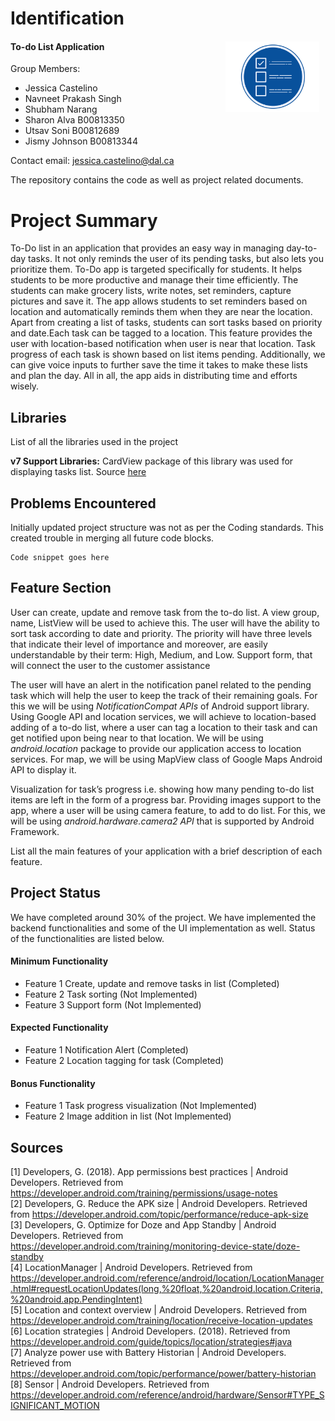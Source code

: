 # Identification
#### To-do List Application <img align="right" src="/ProjectDocumentation/LogoDesignFiles/todo.png" alt="Logo Icon"  width="150" height="113" style="float: right; margin-right: 10px;" />

Group Members: 

- Jessica Castelino 	
- Navneet Prakash Singh 	
- Shubham Narang
- Sharon Alva        B00813350 	
- Utsav Soni         B00812689
- Jismy Johnson      B00813344

Contact email: jessica.castelino@dal.ca

The repository contains the code as well as project related documents.  


# Project Summary
To-Do list in an application that provides an easy way in managing day-to-day tasks. It not only reminds the user of its pending tasks, but also lets you prioritize them. To-Do app is targeted specifically for students. It helps students to be more productive and manage their time efficiently. The students can make grocery lists, write notes, set reminders, capture pictures and save it. The app allows students to set reminders based on location and automatically reminds them when they are near the location. Apart from creating a list of tasks, students can sort tasks based on priority and date.Each task can be tagged to a location. This feature provides the user with location-based notification when user is near that location. Task progress of each task is shown based on list items pending. Additionally, we can give voice inputs to further save the time it takes to make these lists and plan the day. All in all, the app aids in distributing time and efforts wisely.


## Libraries
List of all the libraries used in the project

**v7 Support Libraries:** CardView package of this library was used for displaying tasks list. Source [here](https://developer.android.com/topic/libraries/support-library/packages)


## Problems Encountered

Initially updated project structure was not as per the Coding standards. This created trouble in merging all future code blocks.

```
Code snippet goes here
```

## Feature Section

User can create, update and remove task from the to-do list. A view group, name, ListView will be used to achieve this. The user will have the ability to sort task according to date and priority. The priority will have three levels that indicate their level of importance and moreover, are easily understandable by their term: High, Medium, and Low. Support form, that will connect the user to the customer assistance

The user will have an alert in the notification panel related to the pending task which will help the user to keep the track of their remaining goals. For this we will be using _NotificationCompat APIs_ of Android support library. Using Google API and location services, we will achieve to location-based adding of a to-do list, where a user can tag a location to their task and can get notified upon being near to that location. We will be using _android.location_ package to provide our application access to location services. For map, we will be using MapView class of Google Maps Android API to display it. 

Visualization for task’s progress i.e. showing how many pending to-do list items are left in the form of a progress bar. Providing images support to the app, where a user will be using camera feature, to add to do list. For this, we will be using _android.hardware.camera2 API_ that is supported by Android Framework.

List all the main features of your application with a brief description of each feature.

## Project Status
We have completed around 30% of the project. We have implemented the backend functionalities and some of the UI implementation as well. Status of the functionalities are listed below.

#### Minimum Functionality
- Feature 1 Create, update and remove tasks in list (Completed)
- Feature 2 Task sorting (Not Implemented)
- Feature 3 Support form (Not Implemented)

#### Expected Functionality
- Feature 1 Notification Alert (Completed)
- Feature 2 Location tagging for task (Completed)

#### Bonus Functionality
- Feature 1 Task progress visualization (Not Implemented)
- Feature 2 Image addition in list (Not Implemented)

## Sources
[1] Developers, G. (2018). App permissions best practices | Android Developers. Retrieved from https://developer.android.com/training/permissions/usage-notes<br/>
[2] Developers, G. Reduce the APK size | Android Developers. Retrieved from https://developer.android.com/topic/performance/reduce-apk-size <br/>
[3] Developers, G. Optimize for Doze and App Standby | Android Developers. Retrieved from https://developer.android.com/training/monitoring-device-state/doze-standby <br/>
[4] LocationManager  |  Android Developers. Retrieved from https://developer.android.com/reference/android/location/LocationManager.html#requestLocationUpdates(long,%20float,%20android.location.Criteria,%20android.app.PendingIntent) <br/>
[5] Location and context overview  |  Android Developers. Retrieved from https://developer.android.com/training/location/receive-location-updates <br/>
[6] Location strategies  |  Android Developers. (2018). Retrieved from https://developer.android.com/guide/topics/location/strategies#java <br/>
[7] Analyze power use with Battery Historian  |  Android Developers. Retrieved from https://developer.android.com/topic/performance/power/battery-historian <br/>
[8] Sensor  |  Android Developers. Retrieved from https://developer.android.com/reference/android/hardware/Sensor#TYPE_SIGNIFICANT_MOTION <br/>
